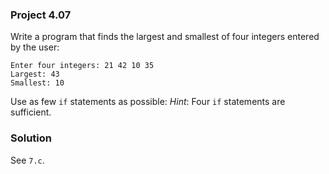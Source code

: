 ### Project 4.07
Write a program that finds the largest and smallest of four integers entered by
the user:

```
Enter four integers: 21 42 10 35
Largest: 43
Smallest: 10
```

Use as few `if` statements as possible: *Hint*: Four `if` statements are
sufficient.

### Solution
See `7.c`.
